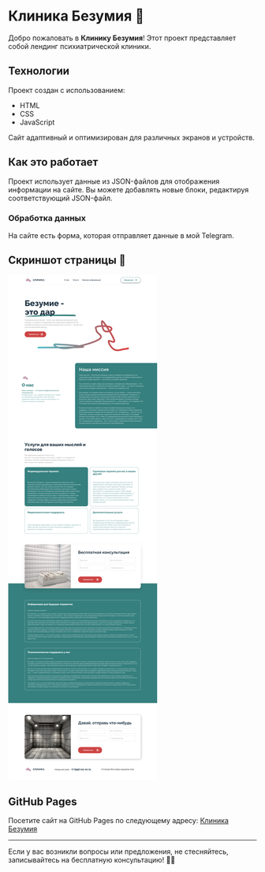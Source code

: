 # Клиника Безумия 🏥

Добро пожаловать в **Клинику Безумия**! Этот проект представляет собой лендинг психиатрической клиники.

## Технологии

Проект создан с использованием:

- HTML
- CSS
- JavaScript

Сайт адаптивный и оптимизирован для различных экранов и устройств.

## Как это работает

Проект использует данные из JSON-файлов для отображения информации на сайте. Вы можете добавлять новые блоки, редактируя соответствующий JSON-файл.

### Обработка данных

На сайте есть форма, которая отправляет данные в мой Telegram.

## Скриншот страницы 📸

![Скриншот страницы](images/demo.png)

## GitHub Pages

Посетите сайт на GitHub Pages по следующему адресу: [Клиника Безумия](https://lolitaklim.github.io/madness-clinic/)

---

Если у вас возникли вопросы или предложения, не стесняйтесь, записывайтесь на бесплатную консультацию! 🤔💬
